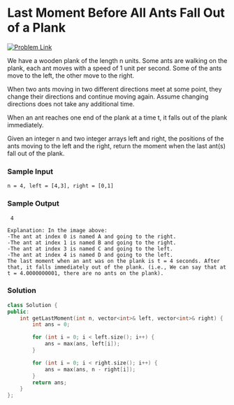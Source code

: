 # Last Moment Before All Ants Fall Out of a Plank

[![Problem Link](https://img.shields.io/badge/-LeetCode-FFA116?style=for-the-badge&logo=LeetCode&logoColor=black)](https://leetcode.com/problems/last-moment-before-all-ants-fall-out-of-a-plank/description/)

We have a wooden plank of the length n units. Some ants are walking on the plank, each ant moves with a speed of 1
 unit per second. Some of the ants move to the left, the other move to the right.

When two ants moving in two different directions meet at some point, they change their directions and continue 
moving again. Assume changing directions does not take any additional time.

When an ant reaches one end of the plank at a time t, it falls out of the plank immediately.

Given an integer n and two integer arrays left and right, the positions of the ants moving to the left and the 
right, return the moment when the last ant(s) fall out of the plank.

### Sample Input
```
n = 4, left = [4,3], right = [0,1]
```
### Sample Output
```
 4

Explanation: In the image above:
-The ant at index 0 is named A and going to the right.
-The ant at index 1 is named B and going to the right.
-The ant at index 3 is named C and going to the left.
-The ant at index 4 is named D and going to the left.
The last moment when an ant was on the plank is t = 4 seconds. After that, it falls immediately out of the plank. (i.e., We can say that at t = 4.0000000001, there are no ants on the plank).
```

### Solution
```cpp
class Solution {
public:
    int getLastMoment(int n, vector<int>& left, vector<int>& right) {
        int ans = 0;

        for (int i = 0; i < left.size(); i++) {
            ans = max(ans, left[i]);
        }

        for (int i = 0; i < right.size(); i++) {
            ans = max(ans, n - right[i]);
        }
        return ans;
    }
};
```

